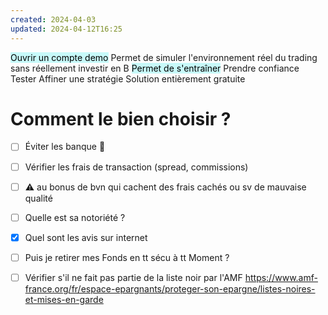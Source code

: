 ```yaml
---
created: 2024-04-03
updated: 2024-04-12T16:25
---
```

<mark style="background: #ABF7F7A6;">Ouvrir un compte demo</mark> 
	Permet de simuler l'environnement réel du trading sans réellement investir en B
	<mark style="background: #ABF7F7A6;">Permet de s'entraîner</mark>
	Prendre confiance 
	Tester
	Affiner une stratégie 
	Solution entièrement gratuite 
	
	
# Comment le bien choisir ?

- [ ] Éviter les banque 🏦 
- [ ] Vérifier les frais de transaction (spread, commissions)
- [ ] ⚠️ au bonus de bvn qui cachent des frais cachés ou sv de mauvaise qualité 
- [ ] Quelle est sa notoriété ?
- [x] Quel sont les avis sur internet
- [ ] Puis je retirer mes Fonds en tt sécu à  tt Moment ?
- [ ] Vérifier s'il ne fait pas partie de la liste noir par l'AMF
https://www.amf-france.org/fr/espace-epargnants/proteger-son-epargne/listes-noires-et-mises-en-garde



	
	